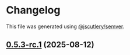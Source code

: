 # Changelog

This file was generated using [@jscutlery/semver](https://github.com/jscutlery/semver).

## [0.5.3-rc.1](https://github.com/Sitecore-PD/sitecore.cloudsdk.js/compare/personalize-0.5.3-rc.0...personalize-0.5.3-rc.1) (2025-08-12)
